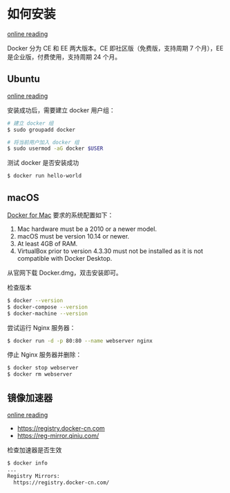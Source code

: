 # 如何安装

[online reading](https://github.com/yeasy/docker_practice/blob/master/install/README.md)

Docker 分为 CE 和 EE 两大版本。CE 即社区版（免费版，支持周期 7 个月），EE 是企业版，付费使用，支持周期 24 个月。

## Ubuntu

[online reading](https://github.com/yeasy/docker_practice/blob/master/install/ubuntu.md)

安装成功后，需要建立 docker 用户组：

```sh
# 建立 docker 组
$ sudo groupadd docker

# 将当前用户加入 docker 组
$ sudo usermod -aG docker $USER
```

测试 docker 是否安装成功

```sh
$ docker run hello-world
```

## macOS

[Docker for Mac](https://docs.docker.com/docker-for-mac/) 要求的系统配置如下：

1. Mac hardware must be a 2010 or a newer model.
1. macOS must be version 10.14 or newer.
1. At least 4GB of RAM.
1. VirtualBox prior to version 4.3.30 must not be installed as it is not compatible with Docker Desktop.

从官网下载 Docker.dmg，双击安装即可。

检查版本

```sh
$ docker --version
$ docker-compose --version
$ docker-machine --version
```

尝试运行 Nginx 服务器：

```sh
$ docker run -d -p 80:80 --name webserver nginx
```

停止 Nginx 服务器并删除：

```sh
$ docker stop webserver
$ docker rm webserver
```

## 镜像加速器

[online reading](https://github.com/yeasy/docker_practice/blob/master/install/mirror.md)

* https://registry.docker-cn.com
* https://reg-mirror.qiniu.com/

检查加速器是否生效

```sh
$ docker info
...
Registry Mirrors:
  https://registry.docker-cn.com/
```